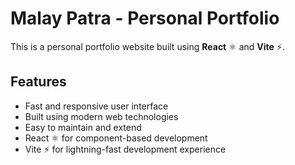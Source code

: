 # Malay Patra - Personal Portfolio

This is a personal portfolio website built using **React** ⚛️ and **Vite** ⚡.

## Features

- Fast and responsive user interface
- Built using modern web technologies
- Easy to maintain and extend
- React ⚛️ for component-based development
- Vite ⚡ for lightning-fast development experience


